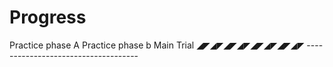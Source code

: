 # Progress
Practice phase A     Practice phase b      Main Trial
◢◤◢◤◢◤◢◤◢◤◢◤◢◤◢◤ ------------------------------------